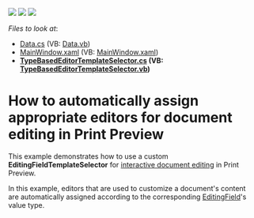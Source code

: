<!-- default badges list -->
![](https://img.shields.io/endpoint?url=https://codecentral.devexpress.com/api/v1/VersionRange/128598498/22.2.2%2B)
[![](https://img.shields.io/badge/Open_in_DevExpress_Support_Center-FF7200?style=flat-square&logo=DevExpress&logoColor=white)](https://supportcenter.devexpress.com/ticket/details/T561690)
[![](https://img.shields.io/badge/📖_How_to_use_DevExpress_Examples-e9f6fc?style=flat-square)](https://docs.devexpress.com/GeneralInformation/403183)
<!-- default badges end -->
<!-- default file list -->
*Files to look at*:

* [Data.cs](./CS/CustomEditingFieldsSelector/Data.cs) (VB: [Data.vb](./VB/CustomEditingFieldsSelector/Data.vb))
* [MainWindow.xaml](./CS/CustomEditingFieldsSelector/MainWindow.xaml) (VB: [MainWindow.xaml](./VB/CustomEditingFieldsSelector/MainWindow.xaml))
* **[TypeBasedEditorTemplateSelector.cs](./CS/CustomEditingFieldsSelector/TypeBasedEditorTemplateSelector.cs) (VB: [TypeBasedEditorTemplateSelector.vb](./VB/CustomEditingFieldsSelector/TypeBasedEditorTemplateSelector.vb))**
<!-- default file list end -->
# How to automatically assign appropriate editors for document editing in Print Preview


<p>This example demonstrates how to use a custom <strong>EditingFieldTemplateSelector</strong> for <a href="https://documentation.devexpress.com/XtraReports/117343/Concepts/Creating-Reports/Navigation-and-Interaction/Content-Editing-in-Print-Preview">interactive document editing</a> in Print Preview.</p>
<p>In this example, editors that are used to customize a document's content are automatically assigned according to the corresponding <a href="https://documentation.devexpress.com/CoreLibraries/DevExpress.XtraPrinting.EditingField.class">EditingField</a>'s value type.</p>

<br/>


